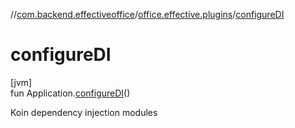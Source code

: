 //[com.backend.effectiveoffice](IdeaProjects/labs-office-elevator/effectiveOfficeBackend/documentation/gfm/index.md)/[office.effective.plugins](IdeaProjects/labs-office-elevator/effectiveOfficeBackend/documentation/gfm/com.backend.effectiveoffice/office.effective.plugins/index.md)/[configureDI](IdeaProjects/labs-office-elevator/effectiveOfficeBackend/documentation/gfm/com.backend.effectiveoffice/office.effective.plugins/configure-d-i.md)

# configureDI

[jvm]\
fun Application.[configureDI](IdeaProjects/labs-office-elevator/effectiveOfficeBackend/documentation/gfm/com.backend.effectiveoffice/office.effective.plugins/configure-d-i.md)()

Koin dependency injection modules
